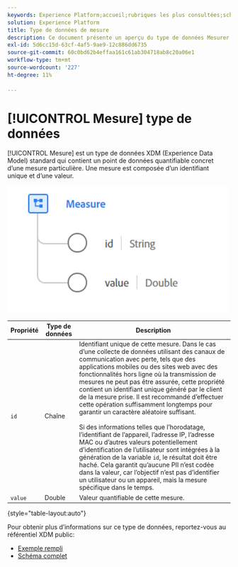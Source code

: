 ```yaml
---
keywords: Experience Platform;accueil;rubriques les plus consultées;schéma;schéma;XDM;champs;schémas;schémas;mesure;type de données;type de données;type de données
solution: Experience Platform
title: Type de données de mesure
description: Ce document présente un aperçu du type de données Mesurer un modèle de données d’expérience (XDM).
exl-id: 5d6cc15d-63cf-4af5-9ae9-12c886dd6735
source-git-commit: 60c0bd62b4effaa161c61ab304718ab8c20a06e1
workflow-type: tm+mt
source-wordcount: '227'
ht-degree: 11%

---
```


# [!UICONTROL Mesure] type de données

[!UICONTROL Mesure] est un type de données XDM (Experience Data Model) standard qui contient un point de données quantifiable concret d’une mesure particulière. Une mesure est composée d’un identifiant unique et d’une valeur.

<img src="../images/data-types/measure.PNG" width="500" /><br />

| Propriété | Type de données | Description |
| --- | --- | --- |
| `id` | Chaîne | Identifiant unique de cette mesure. Dans le cas d’une collecte de données utilisant des canaux de communication avec perte, tels que des applications mobiles ou des sites web avec des fonctionnalités hors ligne où la transmission de mesures ne peut pas être assurée, cette propriété contient un identifiant unique généré par le client de la mesure prise. Il est recommandé d’effectuer cette opération suffisamment longtemps pour garantir un caractère aléatoire suffisant. <br><br> Si des informations telles que l’horodatage, l’identifiant de l’appareil, l’adresse IP, l’adresse MAC ou d’autres valeurs potentiellement d’identification de l’utilisateur sont intégrées à la génération de la variable `id`, le résultat doit être haché. Cela garantit qu’aucune PII n’est codée dans la valeur, car l’objectif n’est pas d’identifier un utilisateur ou un appareil, mais la mesure spécifique dans le temps. |
| `value` | Double | Valeur quantifiable de cette mesure. |

{style="table-layout:auto"}

Pour obtenir plus d’informations sur ce type de données, reportez-vous au référentiel XDM public:

* [Exemple rempli](https://github.com/adobe/xdm/blob/master/components/datatypes/data/measure.example.1.json)
* [Schéma complet](https://github.com/adobe/xdm/blob/master/components/datatypes/data/measure.schema.json)
